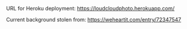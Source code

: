 URL for Heroku deployment: https://loudcloudphoto.herokuapp.com/

Current background stolen from: https://weheartit.com/entry/72347547
